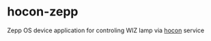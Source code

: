 # hocon-zepp

Zepp OS device application for controling WIZ lamp via [hocon](https://github.com/LeKovr/hocon) service
